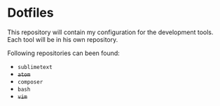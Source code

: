 # Dotfiles
This repository will contain my configuration for the development tools. 
Each tool will be in his own repository. 

Following repositories can been found:
- `sublimetext`
- ~~`atom`~~
- `composer`
- `bash`
- ~~`vim`~~
